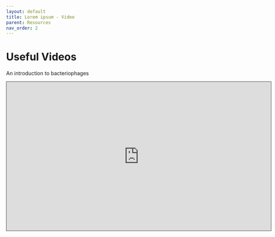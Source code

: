```yaml
---
layout: default
title: Lorem ipsum - Video
parent: Resources
nav_order: 2
---
```


# Useful Videos

An introduction to bacteriophages

<iframe src="https://youtu.be/YI3tsmFsrOg;autoplay=false&amp;offerviewer=true&amp;showtitle=true&amp;showbrand=false&amp;start=0&amp;interactivity=all" width="720" height="405" style="border: 1px solid #464646;" allowfullscreen="" allow="autoplay"></iframe>
